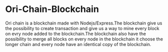 # Ori-Chain-Blockchain
Ori chain is a blockchain made with Nodejs/Express.The blockchain give us the possibility to create transaction and give us a way to mine every block on evry node added to the blockchain.The blockchain also have the possibility to merge all blocks on every node in the blockchain it choose the longer chain and every node have an identical copy of the blockchain.

